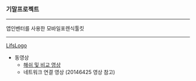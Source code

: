 ### 기말프로젝트

<hr/>
앱인벤터를 사용한 모바일포렌식툴킷
<hr />

[LifsLogo](./lifslogo.png)


* 동영상
  * [해쉬 및 비교 영상](https://youtu.be/yF4ff1giKoA)
  * 네트워크 연결 영상 (20146425 영상 참고)



